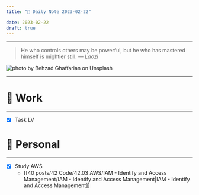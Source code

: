 ```yaml
---
title: "🌱 Daily Note 2023-02-22"

date: 2023-02-22
draft: true
---
```



---

> He who controls others may be powerful, but he who has mastered himself is mightier still.
> — <cite>Laozi</cite>

![photo by Behzad Ghaffarian on Unsplash](https://images.unsplash.com/photo-1554663565-f60b88adfa08?crop=entropy&cs=tinysrgb&fm=jpg&ixid=MnwzNjM5Nzd8MHwxfHJhbmRvbXx8fHx8fHx8fDE2NzcwMzI3NDg&ixlib=rb-4.0.3&q=80&w=500&h=500)

---


# 💼 Work
---
- [x] Task LV

# 🌱 Personal
---
- [x] Study AWS
	-  [[40 posts/42 Code/42.03 AWS/IAM - Identify and Access Management/IAM - Identify and Access Management|IAM - Identify and Access Management]] 
